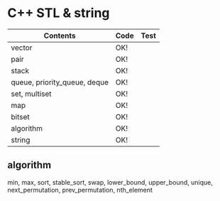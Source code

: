# C++ STL & string



| Contents                     | Code | Test |
| ---------------------------- | ---- | ---- |
| vector                       | OK!  |      |
| pair                         | OK!  |      |
| stack                        | OK!  |      |
| queue, priority_queue, deque | OK!  |      |
| set, multiset                | OK!  |      |
| map                          | OK!  |      |
| bitset                       | OK!  |      |
| algorithm                    | OK!  |      |
| string                       | OK!  |      |



## algorithm

min, max, sort, stable_sort, swap, lower_bound, upper_bound, unique, next_permutation, prev_permutation, nth_element